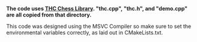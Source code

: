 **The code uses [THC Chess Library](https://github.com/billforsternz/thc-chess-library). "thc.cpp", "thc.h", and "demo.cpp" are all copied from that directory.**

This code was designed using the MSVC Compiler so make sure to set the environmental variables correctly, as laid out in CMakeLists.txt.